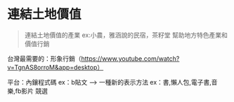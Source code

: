 # 連結土地價值

>連結土地價值的產業
ex:小農，雅涵說的民宿，茶籽堂
幫助地方特色產業和價值行銷

台灣最需要的：形象行銷（https://www.youtube.com/watch?v=TgnAS8orroM&app=desktop）

平台：內鑲程式碼  ex：b貼文
--> 一種新的表示方法 ex：書,懶人包,電子書,音樂,fb影片
競選